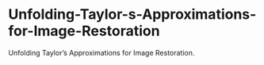 # Unfolding-Taylor-s-Approximations-for-Image-Restoration
Unfolding Taylor’s Approximations for Image Restoration.
